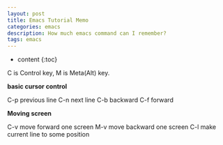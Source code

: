 ```yaml
---
layout: post
title: Emacs Tutorial Memo
categories: emacs
description: How much emacs command can I remember?
tags: emacs
---
```


* content
{:toc}

C is Control key, M is Meta(Alt) key.

**basic cursor control**

C-p previous line
C-n next line
C-b backward
C-f forward

**Moving screen**

C-v move forward one screen
M-v move backward one screen
C-l make current line to some position


